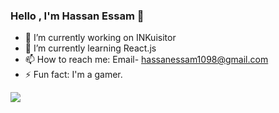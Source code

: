 ### Hello , I'm Hassan Essam 👋

- 🔭 I’m currently working on INKuisitor
- 🌱 I’m currently learning React.js
- 📫 How to reach me: Email- hassanessam1098@gmail.com
- ⚡ Fun fact: I'm a gamer.
<img src="https://github-readme-stats.vercel.app/api?username=DevDerpi&&show_icons=true&title_color=ffffff&icon_color=bb2acf&text_color=daf7dc&bg_color=151515">
